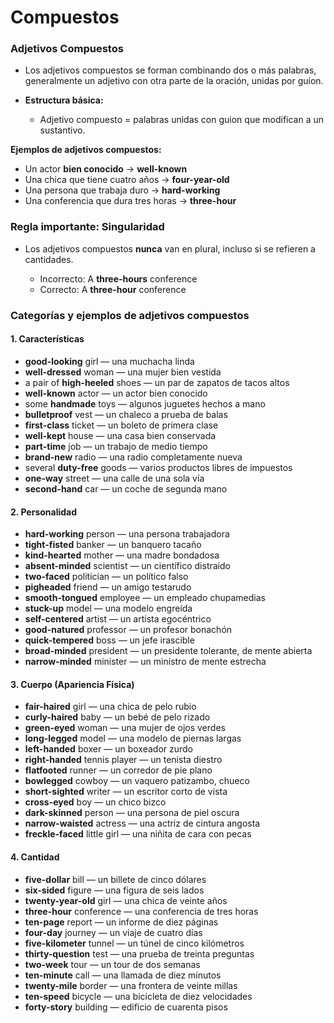 # Compuestos



### Adjetivos Compuestos

* Los adjetivos compuestos se forman combinando dos o más palabras, generalmente un adjetivo con otra parte de la oración, unidas por guion.
* **Estructura básica:**

  * Adjetivo compuesto = palabras unidas con guion que modifican a un sustantivo.

**Ejemplos de adjetivos compuestos:**

* Un actor **bien conocido** → **well-known**
* Una chica que tiene cuatro años → **four-year-old**
* Una persona que trabaja duro → **hard-working**
* Una conferencia que dura tres horas → **three-hour**


### Regla importante: Singularidad

* Los adjetivos compuestos **nunca** van en plural, incluso si se refieren a cantidades.

  * Incorrecto: A **three-hours** conference
  * Correcto: A **three-hour** conference


### Categorías y ejemplos de adjetivos compuestos

#### 1. Características

* **good-looking** girl — una muchacha linda
* **well-dressed** woman — una mujer bien vestida
* a pair of **high-heeled** shoes — un par de zapatos de tacos altos
* **well-known** actor — un actor bien conocido
* some **handmade** toys — algunos juguetes hechos a mano
* **bulletproof** vest — un chaleco a prueba de balas
* **first-class** ticket — un boleto de primera clase
* **well-kept** house — una casa bien conservada
* **part-time** job — un trabajo de medio tiempo
* **brand-new** radio — una radio completamente nueva
* several **duty-free** goods — varios productos libres de impuestos
* **one-way** street — una calle de una sola vía
* **second-hand** car — un coche de segunda mano

#### 2. Personalidad

* **hard-working** person — una persona trabajadora
* **tight-fisted** banker — un banquero tacaño
* **kind-hearted** mother — una madre bondadosa
* **absent-minded** scientist — un científico distraído
* **two-faced** politician — un político falso
* **pigheaded** friend — un amigo testarudo
* **smooth-tongued** employee — un empleado chupamedias
* **stuck-up** model — una modelo engreída
* **self-centered** artist — un artista egocéntrico
* **good-natured** professor — un profesor bonachón
* **quick-tempered** boss — un jefe irascible
* **broad-minded** president — un presidente tolerante, de mente abierta
* **narrow-minded** minister — un ministro de mente estrecha

#### 3. Cuerpo (Apariencia Física)

* **fair-haired** girl — una chica de pelo rubio
* **curly-haired** baby — un bebé de pelo rizado
* **green-eyed** woman — una mujer de ojos verdes
* **long-legged** model — una modelo de piernas largas
* **left-handed** boxer — un boxeador zurdo
* **right-handed** tennis player — un tenista diestro
* **flatfooted** runner — un corredor de pie plano
* **bowlegged** cowboy — un vaquero patizambo, chueco
* **short-sighted** writer — un escritor corto de vista
* **cross-eyed** boy — un chico bizco
* **dark-skinned** person — una persona de piel oscura
* **narrow-waisted** actress — una actriz de cintura angosta
* **freckle-faced** little girl — una niñita de cara con pecas

#### 4. Cantidad

* **five-dollar** bill — un billete de cinco dólares
* **six-sided** figure — una figura de seis lados
* **twenty-year-old** girl — una chica de veinte años
* **three-hour** conference — una conferencia de tres horas
* **ten-page** report — un informe de diez páginas
* **four-day** journey — un viaje de cuatro días
* **five-kilometer** tunnel — un túnel de cinco kilómetros
* **thirty-question** test — una prueba de treinta preguntas
* **two-week** tour — un tour de dos semanas
* **ten-minute** call — una llamada de diez minutos
* **twenty-mile** border — una frontera de veinte millas
* **ten-speed** bicycle — una bicicleta de diez velocidades
* **forty-story** building — edificio de cuarenta pisos



